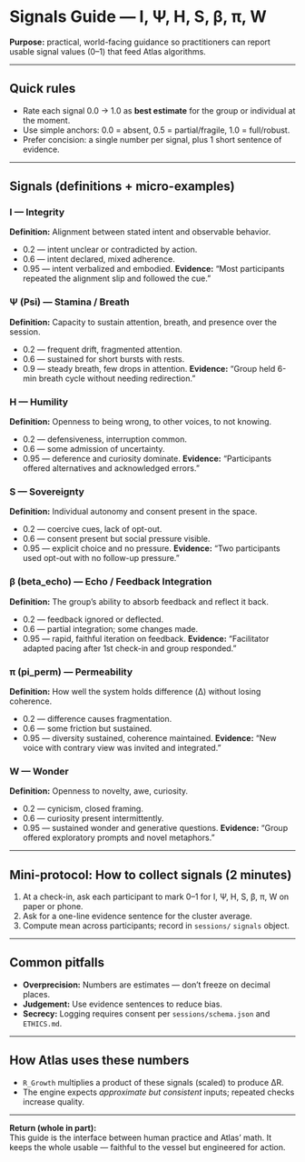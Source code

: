 # Signals Guide — I, Ψ, H, S, β, π, W

**Purpose:** practical, world-facing guidance so practitioners can report usable signal values (0–1) that feed Atlas algorithms.

---

## Quick rules
- Rate each signal 0.0 → 1.0 as **best estimate** for the group or individual at the moment.
- Use simple anchors: 0.0 = absent, 0.5 = partial/fragile, 1.0 = full/robust.
- Prefer concision: a single number per signal, plus 1 short sentence of evidence.

---

## Signals (definitions + micro-examples)

### I — Integrity
**Definition:** Alignment between stated intent and observable behavior.
- 0.2 — intent unclear or contradicted by action.
- 0.6 — intent declared, mixed adherence.
- 0.95 — intent verbalized and embodied.
**Evidence:** “Most participants repeated the alignment slip and followed the cue.”

### Ψ (Psi) — Stamina / Breath
**Definition:** Capacity to sustain attention, breath, and presence over the session.
- 0.2 — frequent drift, fragmented attention.
- 0.6 — sustained for short bursts with rests.
- 0.9 — steady breath, few drops in attention.
**Evidence:** “Group held 6-min breath cycle without needing redirection.”

### H — Humility
**Definition:** Openness to being wrong, to other voices, to not knowing.
- 0.2 — defensiveness, interruption common.
- 0.6 — some admission of uncertainty.
- 0.95 — deference and curiosity dominate.
**Evidence:** “Participants offered alternatives and acknowledged errors.”

### S — Sovereignty
**Definition:** Individual autonomy and consent present in the space.
- 0.2 — coercive cues, lack of opt-out.
- 0.6 — consent present but social pressure visible.
- 0.95 — explicit choice and no pressure.
**Evidence:** “Two participants used opt-out with no follow-up pressure.”

### β (beta_echo) — Echo / Feedback Integration
**Definition:** The group’s ability to absorb feedback and reflect it back.
- 0.2 — feedback ignored or deflected.
- 0.6 — partial integration; some changes made.
- 0.95 — rapid, faithful iteration on feedback.
**Evidence:** “Facilitator adapted pacing after 1st check-in and group responded.”

### π (pi_perm) — Permeability
**Definition:** How well the system holds difference (Δ) without losing coherence.
- 0.2 — difference causes fragmentation.
- 0.6 — some friction but sustained.
- 0.95 — diversity sustained, coherence maintained.
**Evidence:** “New voice with contrary view was invited and integrated.”

### W — Wonder
**Definition:** Openness to novelty, awe, curiosity.
- 0.2 — cynicism, closed framing.
- 0.6 — curiosity present intermittently.
- 0.95 — sustained wonder and generative questions.
**Evidence:** “Group offered exploratory prompts and novel metaphors.”

---

## Mini-protocol: How to collect signals (2 minutes)
1. At a check-in, ask each participant to mark 0–1 for I, Ψ, H, S, β, π, W on paper or phone.
2. Ask for a one-line evidence sentence for the cluster average.
3. Compute mean across participants; record in `sessions/` `signals` object.

---

## Common pitfalls
- **Overprecision:** Numbers are estimates — don’t freeze on decimal places.  
- **Judgement:** Use evidence sentences to reduce bias.  
- **Secrecy:** Logging requires consent per `sessions/schema.json` and `ETHICS.md`.

---

## How Atlas uses these numbers
- `R_Growth` multiplies a product of these signals (scaled) to produce ΔR.  
- The engine expects *approximate but consistent* inputs; repeated checks increase quality.

---

**Return (whole in part):**  
This guide is the interface between human practice and Atlas’ math. It keeps the whole usable — faithful to the vessel but engineered for action.
